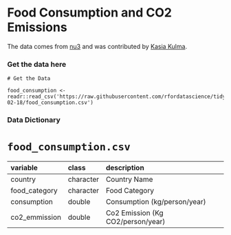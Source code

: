 # Food Consumption and CO2 Emissions

The data comes from [nu3](https://www.nu3.de/blogs/nutrition/food-carbon-footprint-index-2018) and was contributed by [Kasia Kulma](https://r-tastic.co.uk/post/from-messy-to-tidy/).

### Get the data here

```{r}
# Get the Data

food_consumption <- readr::read_csv('https://raw.githubusercontent.com/rfordatascience/tidytuesday/master/data/2020/2020-02-18/food_consumption.csv')

```
### Data Dictionary

# `food_consumption.csv`

|variable      |class     |description |
|:-------------|:---------|:-----------|
|country       |character | Country Name |
|food_category |character | Food Category |
|consumption   |double    | Consumption (kg/person/year) |
|co2_emmission |double    | Co2 Emission (Kg CO2/person/year) |


